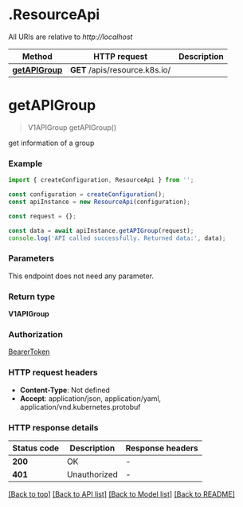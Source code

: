 # .ResourceApi

All URIs are relative to *http://localhost*

Method | HTTP request | Description
------------- | ------------- | -------------
[**getAPIGroup**](ResourceApi.md#getAPIGroup) | **GET** /apis/resource.k8s.io/ | 


# **getAPIGroup**
> V1APIGroup getAPIGroup()

get information of a group

### Example


```typescript
import { createConfiguration, ResourceApi } from '';

const configuration = createConfiguration();
const apiInstance = new ResourceApi(configuration);

const request = {};

const data = await apiInstance.getAPIGroup(request);
console.log('API called successfully. Returned data:', data);
```


### Parameters
This endpoint does not need any parameter.


### Return type

**V1APIGroup**

### Authorization

[BearerToken](README.md#BearerToken)

### HTTP request headers

 - **Content-Type**: Not defined
 - **Accept**: application/json, application/yaml, application/vnd.kubernetes.protobuf


### HTTP response details
| Status code | Description | Response headers |
|-------------|-------------|------------------|
**200** | OK |  -  |
**401** | Unauthorized |  -  |

[[Back to top]](#) [[Back to API list]](README.md#documentation-for-api-endpoints) [[Back to Model list]](README.md#documentation-for-models) [[Back to README]](README.md)


